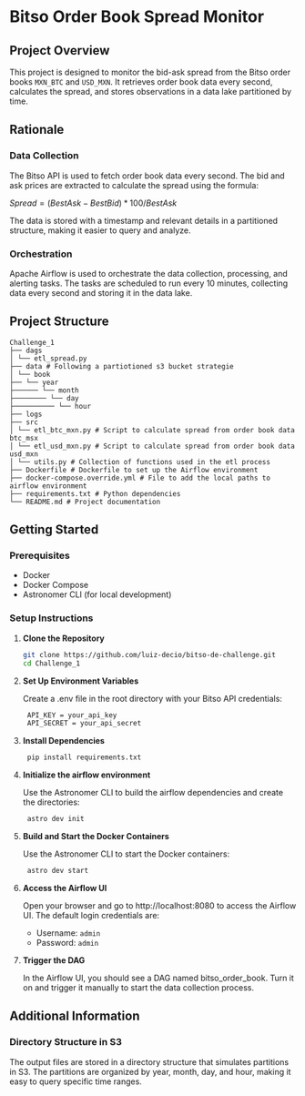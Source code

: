 # Bitso Order Book Spread Monitor

## Project Overview

This project is designed to monitor the bid-ask spread from the Bitso order books `MXN_BTC` and `USD_MXN`. It retrieves order book data every second, calculates the spread, and stores observations in a data lake partitioned by time.

## Rationale

### Data Collection

The Bitso API is used to fetch order book data every second. The bid and ask prices are extracted to calculate the spread using the formula:

$`Spread = (BestAsk - BestBid) * 100 / BestAsk`$

The data is stored with a timestamp and relevant details in a partitioned structure, making it easier to query and analyze.

### Orchestration

Apache Airflow is used to orchestrate the data collection, processing, and alerting tasks. The tasks are scheduled to run every 10 minutes, collecting data every second and storing it in the data lake.

## Project Structure

```
Challenge_1
├── dags
│ └── etl_spread.py
├── data # Following a partiotioned s3 bucket strategie
│ └── book
├── └── year
├────── └── month
├──────── └── day
├────────── └── hour
├── logs
├── src
│ └── etl_btc_mxn.py # Script to calculate spread from order book data btc_msx
│ └── etl_usd_mxn.py # Script to calculate spread from order book data usd_mxn
│ └── utils.py # Collection of functions used in the etl process
├── Dockerfile # Dockerfile to set up the Airflow environment
├── docker-compose.override.yml # File to add the local paths to airflow environment
├── requirements.txt # Python dependencies
└── README.md # Project documentation
```

## Getting Started

### Prerequisites

- Docker
- Docker Compose
- Astronomer CLI (for local development)

### Setup Instructions

1. **Clone the Repository**

   ```bash
   git clone https://github.com/luiz-decio/bitso-de-challenge.git
   cd Challenge_1
   ```
2. **Set Up Environment Variables**
   
   Create a .env file in the root directory with your Bitso API credentials:
   ```bash
    API_KEY = your_api_key
    API_SECRET = your_api_secret
   ```
3. **Install Dependencies**    
   
   ```bash
    pip install requirements.txt
   ```
4. **Initialize the airflow environment**

   Use the Astronomer CLI to build the airflow dependencies and create the directories:
   ```bash
    astro dev init
   ```
5. **Build and Start the Docker Containers**

   Use the Astronomer CLI to start the Docker containers:
   ```bash
    astro dev start
   ```
6. **Access the Airflow UI**

   Open your browser and go to http://localhost:8080 to access the Airflow UI. The default login credentials are:
   - Username: `admin`
   - Password: `admin`
7. **Trigger the DAG**

   In the Airflow UI, you should see a DAG named bitso_order_book. Turn it on and trigger it manually to start the data collection process.

## Additional Information

### Directory Structure in S3

The output files are stored in a directory structure that simulates partitions in S3. The partitions are organized by year, month, day, and hour, making it easy to query specific time ranges.
